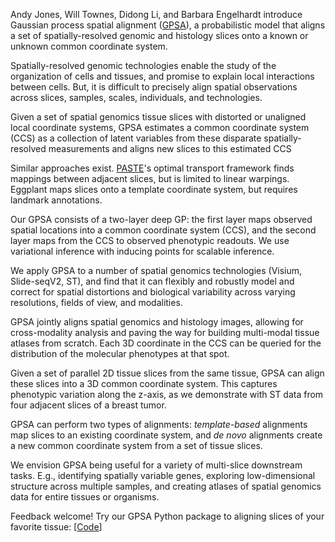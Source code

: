 Andy Jones, Will Townes, Didong Li, and Barbara Engelhardt introduce Gaussian process spatial alignment ([GPSA](biorxiv.org/content/10.1101/2022.01.10.475692v1.full)), a probabilistic model that aligns a set of spatially-resolved genomic and histology slices onto a known or unknown common coordinate system.

Spatially-resolved genomic technologies enable the study of the organization of cells and tissues, and promise to explain local interactions between cells.  But, it is difficult to precisely align spatial observations across slices, samples, scales, individuals, and technologies.

Given a set of spatial genomics tissue slices with distorted or unaligned local coordinate systems, GPSA estimates a common coordinate system (CCS) as a collection of latent variables from these disparate spatially-resolved measurements and aligns new slices to this estimated CCS

Similar approaches exist. [PASTE](https://www.biorxiv.org/content/10.1101/2021.03.16.435604v1)'s optimal transport framework finds mappings between adjacent slices, but is limited to linear warpings. Eggplant maps slices onto a template coordinate system, but requires landmark annotations.

Our GPSA consists of a two-layer deep GP: the first layer maps observed spatial locations into a common coordinate system (CCS), and the second layer maps from the CCS to observed phenotypic readouts. We use variational inference with inducing points for scalable inference.

We apply GPSA to a number of spatial genomics technologies (Visium, Slide-seqV2, ST), and find that it can flexibly and robustly model and correct for spatial distortions and biological variability across varying resolutions, fields of view, and modalities.

GPSA jointly aligns spatial genomics and histology images, allowing for cross-modality analysis and paving the way for building multi-modal tissue atlases from scratch. Each 3D coordinate in the CCS can be queried for the distribution of the molecular phenotypes at that spot.

Given a set of parallel 2D tissue slices from the same tissue, GPSA can align these slices into a 3D common coordinate system. This captures phenotypic variation along the z-axis, as we demonstrate with ST data from four adjacent slices of a breast tumor.

GPSA can perform two types of alignments: *template-based* alignments map slices to an existing coordinate system, and *de novo* alignments create a new common coordinate system from a set of tissue slices.

We envision GPSA being useful for a variety of multi-slice downstream tasks. E.g., identifying spatially variable genes, exploring low-dimensional structure across multiple samples, and creating atlases of spatial genomics data for entire tissues or organisms.

Feedback welcome! Try our GPSA Python package to aligning slices of your favorite tissue: [[Code](https://github.com/andrewcharlesjones/spatial-alignment)]
